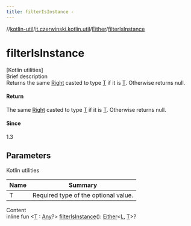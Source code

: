 ```yaml
---
title: filterIsInstance -
---
```

//[kotlin-util](../../index.md)/[it.czerwinski.kotlin.util](../index.md)/[Either](index.md)/[filterIsInstance](filter-is-instance.md)



# filterIsInstance  
[Kotlin utilities]  
Brief description  
Returns the same [Right](../-right/index.md) casted to type [T]() if it is [T](). Otherwise returns null.  
  


#### Return  
The same [Right](../-right/index.md) casted to type [T]() if it is [T](). Otherwise returns null.  
  


#### Since  
1.3  
  


## Parameters  
  
Kotlin utilities  
  
|  Name|  Summary| 
|---|---|
| T| Required type of the optional value.
  
  
Content  
inline fun <[T](filter-is-instance.md) : [Any](https://kotlinlang.org/api/latest/jvm/stdlib/kotlin/-any/index.html)?> [filterIsInstance](filter-is-instance.md)(): [Either](index.md)<[L](index.md), [T](filter-is-instance.md)>?  




